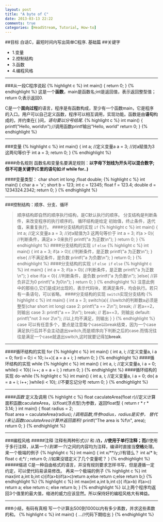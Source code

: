 ```yaml
---
layout: post
title: "A byte of C"
date: 2013-03-13 22:22
comments: true
categories: [HeadStream, Tutorial, How-to]
---
```

##目标
白话C，最短时间内写出简单C程序.
基础篇
##关键字
+ 1.变量
+ 2.控制结构
+ 3.函数
+ 4.编程风格

----	
###从一段C程序说起
{% highlight c %}
	int main() 
	{
		return 0;
	}
{% endhighlight %}
这是一个**函数**，main是函数名;int是返回值，表示返回整型值；return 0;表示返回0.

C是一个**面向过程**的语言，程序是有函数构成，至少有一个函数main，它是程序的入口。用户可以自己定义函数，程序可以相互调用，实现功能。函数是由**语句**构成的，并约束在{ }间，*语句要以分号结尾*.
{% highlight c %}
	int main() 
	{
		printf("Hello, world\n");//调用函数printf输出"Hello, world"
		return 0;
	}
{% endhighlight %}

---
###变量
{% highlight c %}
	int main() 
	{
		int a; //定义变量a
		a = 3; //对a赋值为3  这两句等价于 int a = 3;
		return 0;
	}
{% endhighlight %}

####命名规则
   函数名和变量名要满足规则：**以字母下划线为开头可以混合数字;但不可是关键字(C里的语句如:if while for..)**

####变量类型： char short int long ;float double;
{% highlight c %}
	int main() 
	{
		char a = 'x';
		short b = 123;
		int c = 12345;
		float f = 123.4;
		double d = 1234324.2342;
		return 0;
	}
{% endhighlight %}

---
###控制结构：顺序、分支、循环
>顺序结构即自然的顺序执行结构，是C默认执行的顺序。
>分支结构是判断条件，来改变程序的执行顺序的。
>循环结构是给定 初始值，终止条件，迭代值，来重复执行。
####分支结构的实现 `if` 
{% highlight c %}
	int main() 
	{
		int a; 		//定义变量a
		a = 3;		   //对a赋值为3  这两句等价于 int a = 3;
		if(a > 0){		//判断条件，满足a > 0来执行
			printf("a 为正数\n");
		}
		return 0;
	} 
{% endhighlight %}
####分支结构的实现 `if` `else` 
{% highlight c %}
	int main() 
	{
		int a = 3; 
		if(a > 0){		//判断条件，是正数
			printf("a 为正数\n");
		}
		else{		//不满足条件，是负数
			printf("a 为负数\n");
		}
		return 0;
	} 
{% endhighlight %}
####分支结构的实现 `if` `else if` `else`
{% highlight c %}
	int main() 
	{
		int a = 3; 
		if(a > 0){			//判断条件，是正数
			printf("a 为正数\n");
		}
		else if(a < 0){		//判断条件，是负数
			printf("a 为负数\n");
		}else{				//非负非正为0
			printf("a 为0\n");
		}
		return 0;
	} 
{% endhighlight %}
注意此例中的那些{},它们是成对出现的，表示代码块，若满足条件，均会执行。若只有一条语句，可以省略。
####分支结构的实现 `switch`实现分支结构
{% highlight c %}
	int main()
	{
		int a = 3;
		switch(a){		//switch的判断数a必须是整型(char short int long)
			case 2: printf("a == 2\n"); break; // 若a==2，则输出
			case 3: printf("a == 3\n"); break; // 若a==3，则输出
			default: printf("not 3 nor 2\n");  //以上均不满足，则输出
		}
	}
{% endhighlight %}
case 可以有任意多个，要点是注意每个case以break结束，因为一个case 满足执行后并不会主动退出switch,而是顺序向下判断之后的case.而情况往往是满足一个case就退出switch,这时就要记得加**break**.

---
####循环结构的实现 for
{% highlight c %}
	int main() 
	{
		int a, i; //定义变量a, i
		a = 0; 
		for(i = 0;i < 10; i++){
			a = a + i;
		}
		return 0;
	} 
{% endhighlight %}
####循环结构的实现 while 
{% highlight c %}
	int main() 
	{
		int a, i; //定义变量a, i
		a = 0; 
		while(i < 10){
			i++;
			a = a + i;
		}
		return 0;
	} 
{% endhighlight %}
####循环结构的实现 do-while 
{% highlight c %}
	int main() 
	{
		int a, i; //定义变量a, i
		a = 0; 
		do{
			a = a + i;
			i++;
		}while(i < 10);		//不要忘记分号
		return 0;
	} 
{% endhighlight %}

----
####*函数* 定义及调用
{% highlight c %}
	float caculateArea(float r)//定义计算面积函数caculateArea，以float(浮点型)为参数，返回float型
	{
		return r * r * 3.14;
	}
	int main()
	{
		float radius = 2;	
		float area = caculateArea(radius); /*调用函数,传参radius，radius是实参，
											替代r来让函数caculateArea计算并返回面积*/
		printf("The area is %f\n", area);
		return 0;
	}
{% endhighlight %}
	
---
###编程风格
#####注释
	注释有两种形式(// 和 /**/)，//使用于单行注释；而/**/使用于多行注释，从第一个/*到第一个*/之间的内容均为注释，编译时直接当**空格**处理。
	来一个极端的例子
{% highlight c %}
	int main()
	{
		int x/**/y;//有错么？
		int a/* b;
		float c d;*/ 
		;
		return 0;
	//如果没错定义了几个变量呢？
	}
{% endhighlight %}
#####缩进
	C是一种自由格式的语言，并没有规则要求怎样书写，但是遵循一定约定，可以使代码易读易修改。
	再来一个极端的例子
{% highlight c %}
	int max(int a,int b,int c){if(a>b)if(a>c)return a;else return c;else return b;}
{% endhighlight %}
{% highlight c %}
	int max(int a,int b,int c){
		if(a>b)	
			if(a>c)	
				return a;
			else return c;
		else return b;
	}
{% endhighlight %}
以上两个程序均返回3个值里的最大值，缩进的威力应该显然。所以保持好的编程风格大有裨益。

---
###小结，有码有真相
	写一个计算出500到1000以内有多少素数，并求这些素数的和。
{% highlight c %}
	int main()
	{
		...//代码下期给出	
	}
{% endhighlight %}
